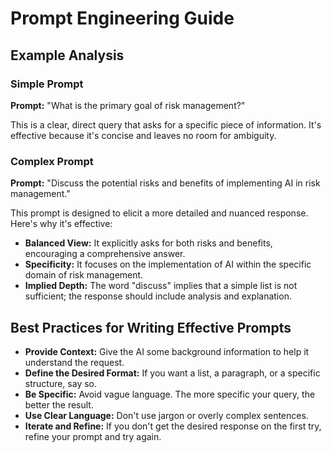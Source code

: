 # Prompt Engineering Guide

## Example Analysis

### Simple Prompt
**Prompt:** "What is the primary goal of risk management?"

This is a clear, direct query that asks for a specific piece of information. It's effective because it's concise and leaves no room for ambiguity.

### Complex Prompt
**Prompt:** "Discuss the potential risks and benefits of implementing AI in risk management."

This prompt is designed to elicit a more detailed and nuanced response. Here's why it's effective:
- **Balanced View:** It explicitly asks for both risks and benefits, encouraging a comprehensive answer.
- **Specificity:** It focuses on the implementation of AI within the specific domain of risk management.
- **Implied Depth:** The word "discuss" implies that a simple list is not sufficient; the response should include analysis and explanation.

## Best Practices for Writing Effective Prompts
- **Provide Context:** Give the AI some background information to help it understand the request.
- **Define the Desired Format:** If you want a list, a paragraph, or a specific structure, say so.
- **Be Specific:** Avoid vague language. The more specific your query, the better the result.
- **Use Clear Language:** Don't use jargon or overly complex sentences.
- **Iterate and Refine:** If you don't get the desired response on the first try, refine your prompt and try again.
